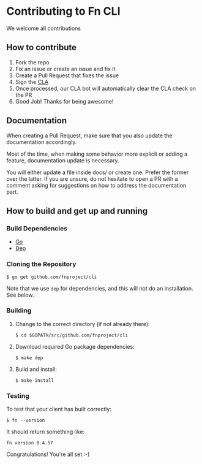 
# Contributing to Fn CLI

We welcome all contributions

## How to contribute

1. Fork the repo
2. Fix an issue or create an issue and fix it
3. Create a Pull Request that fixes the issue
4. Sign the [CLA](http://www.oracle.com/technetwork/community/oca-486395.html)
5. Once processed, our CLA bot will automatically clear the CLA check on the PR
6. Good Job! Thanks for being awesome!

## Documentation

When creating a Pull Request, make sure that you also update the documentation
accordingly.

Most of the time, when making some behavior more explicit or adding a feature,
documentation update is necessary.

You will either update a file inside docs/ or create one. Prefer the former over
the latter. If you are unsure, do not hesitate to open a PR with a comment
asking for suggestions on how to address the documentation part.

## How to build and get up and running ##

### Build Dependencies ###
- [Go](https://golang.org/doc/install)
- [Dep](https://github.com/golang/dep)

### Cloning the Repository ###

`$ go get github.com/fnproject/cli`

Note that we use `dep` for dependencies, and this will not do an installation.
See below.

### Building ###

1.  Change to the correct directory (if not already there):

	`$ cd $GOPATH/src/github.com/fnproject/cli`

2.  Download required Go package dependencies:

	`$ make dep`

3.  Build and install:

	`$ make install`

### Testing ###

To test that your client has built correctly:

`$ fn --version`

It should return something like:

`fn version 0.4.57`

Congratulations! You're all set :-)
